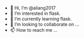 - 👋 Hi, I’m @aliang2017
- 👀 I’m interested in flask.
- 🌱 I’m currently learning flask.
- 💞️ I’m looking to collaborate on ...
- 📫 How to reach me ...

<!---
aliang2017/aliang2017 is a ✨ special ✨ repository because its `README.md` (this file) appears on your GitHub profile.
You can click the Preview link to take a look at your changes.
--->
